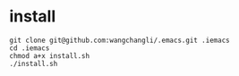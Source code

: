 install
=======
```shell
git clone git@github.com:wangchangli/.emacs.git .iemacs
cd .iemacs
chmod a+x install.sh
./install.sh
```
